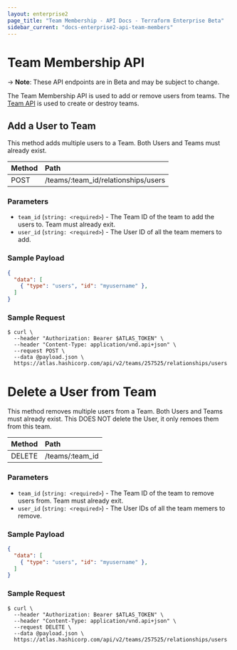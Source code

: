 ```yaml
---
layout: enterprise2
page_title: "Team Membership - API Docs - Terraform Enterprise Beta"
sidebar_current: "docs-enterprise2-api-team-members"
---
```


# Team Membership API

-> **Note**: These API endpoints are in Beta and may be subject to change.

The Team Membership API is used to add or remove users from teams. The [Team API](/docs/enterprise-beta/api/teams.html) is used to create or destroy teams.

## Add a User to Team
This method adds multiple users to a Team. Both Users and Teams must already exist.

| Method | Path           |
| :----- | :------------- |
| POST | /teams/:team_id/relationships/users |

### Parameters
- `team_id` (`string: <required>`) - The Team ID of the team to add the users to. Team must already exit.
- `user_id` (`string: <required>`) - The User ID of all the team memers to add.

### Sample Payload

```json
{
  "data": [
    { "type": "users", "id": "myusername" },
  ]
}
```

### Sample Request

```shell
$ curl \
  --header "Authorization: Bearer $ATLAS_TOKEN" \
  --header "Content-Type: application/vnd.api+json" \
  --request POST \
  --data @payload.json \
  https://atlas.hashicorp.com/api/v2/teams/257525/relationships/users
```


# Delete a User from Team
This method removes multiple users from a Team. Both Users and Teams must already exist. This DOES NOT delete the User, it only remoes them from this team.

| Method | Path           |
| :----- | :------------- |
| DELETE | /teams/:team_id |

### Parameters
- `team_id` (`string: <required>`) - The Team ID of the team to remove users from. Team must already exit.
- `user_id` (`string: <required>`) - The User IDs of all the team memers to remove.

### Sample Payload

```json
{
  "data": [
    { "type": "users", "id": "myusername" },
  ]
}
```

### Sample Request

```shell
$ curl \
  --header "Authorization: Bearer $ATLAS_TOKEN" \
  --header "Content-Type: application/vnd.api+json" \
  --request DELETE \
  --data @payload.json \
  https://atlas.hashicorp.com/api/v2/teams/257525/relationships/users
```